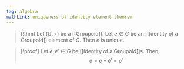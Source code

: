 ```yaml
---
tag: algebra
mathLink: uniqueness of identity element theorem
---
```

>[!thm]
>Let $(G,\circ)$ be a [[Groupoid]]. Let $e\in G$ be an [[Identity of a Groupoid]] element of $G$. Then $e$ is unique.

>[!proof]
>Let $e,e'\in G$ be [[Identity of a Groupoid]]s. Then, $$e=e\circ e'=e'$$

